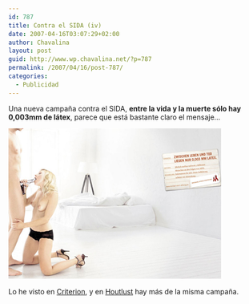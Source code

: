 ```yaml
---
id: 787
title: Contra el SIDA (iv)
date: 2007-04-16T03:07:29+02:00
author: Chavalina
layout: post
guid: http://www.wp.chavalina.net/?p=787
permalink: /2007/04/16/post-787/
categories:
  - Publicidad
---
```

Una nueva campa&ntilde;a contra el SIDA, **entre la vida y la muerte s&oacute;lo hay 0,003mm de l&aacute;tex**, parece que est&aacute; bastante claro el mensaje&#8230; 

<p class="imgcentro">
  <img src="/imagenes/fotos/sida-den.jpg" alt="Chica haciendo una felaci&oacute;n a un hombre cuyo pene es una pistola" />
</p>

Lo he visto en <a href="http://www.criteriondg.info/wordpress/archives/2007/04/16/hiv/" target="_blank">Criterion</a>, y en <a href="http://blogger.xs4all.nl/marcg/archive/2007/04/01/196678.aspx" target="_blank">Houtlust</a> hay m&aacute;s de la misma campa&ntilde;a.